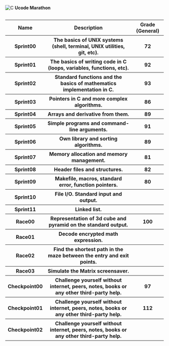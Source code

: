 ![C](https://img.shields.io/badge/c-%2300599C.svg?style=for-the-badge&logo=c&logoColor=white) <b>Ucode Marathon

<body>
    <table width="100%" border="0" cellpadding="3" align="left">  
        <tr>
            <th>Name</th>
            <th>Description</th>
            <th>Grade (General)</th>
        </tr>
        <tr>
            <th>Sprint00</th>
            <th>The basics of UNIX systems (shell, terminal, UNIX utilities, git, etc).</th>
            <th>72</th>
        </tr>
        <tr>
            <th>Sprint01</th>
            <th>The basics of writing code in C (loops, variables, functions, etc).</th>
            <th>92</th>
        </tr>
        <tr>
            <th>Sprint02</th>
            <th>Standard functions and the basics of mathematics implementation in C.</th>
            <th>93</th>
        </tr>
        <tr>
            <th>Sprint03</th>
            <th>Pointers in C and more complex algorithms.</th>
            <th>86</th>
        </tr>
        <tr>
            <th>Sprint04</th>
            <th>Arrays and derivative from them.</th>
            <th>89</th>
        </tr>
        <tr>
            <th>Sprint05</th>
            <th>Simple programs and command-line arguments.</th>
            <th>91</th>
        </tr>
        <tr>
            <th>Sprint06</th>
            <th>Own library and sorting algorithms.</th>
            <th>89</th>
        </tr>
        <tr>
            <th>Sprint07</th>
            <th>Memory allocation and memory management.</th>
            <th>81</th>
        </tr>
        <tr>
            <th>Sprint08</th>
            <th>Header files and structures.</th>
            <th>82</th>
        </tr>
        <tr>
            <th>Sprint09</th>
            <th>Makefile, macros, standard error, function pointers.</th>
            <th>80</th>
        </tr>
        <tr>
            <th>Sprint10</th>
            <th>File I/O. Standard input and output.</th>
            <th></th>
        </tr>
        <tr>
            <th>Sprint11</th>
            <th>Linked list.</th>
            <th></th>
        </tr>
        <tr>
            <th>Race00</th>
            <th>Representation of 3d cube and pyramid on the standard output.</th>
            <th>100</th>
        </tr>
        <tr>
            <th>Race01</th>
            <th>Decode encrypted math expression.</th>
            <th></th>
        </tr>
        <tr>
            <th>Race02</th>
            <th>Find the shortest path in the maze between the entry and exit points.</th>
            <th></th>
        </tr>
        <tr>
            <th>Race03</th>
            <th>Simulate the Matrix screensaver.</th>
            <th></th>
        </tr>
        <tr>
            <th>Checkpoint00</th>
            <th>Challenge yourself without internet, peers, notes, books or any other third-party help.</th>
            <th>97</th>
        </tr>
        <tr>
            <th>Checkpoint01</th>
            <th>Challenge yourself without internet, peers, notes, books or any other third-party help.</th>
            <th>112</th>
        </tr>
        <tr>
            <th>Checkpoint02</th>
            <th>Challenge yourself without internet, peers, notes, books or any other third-party help.</th>
            <th></th>
        </tr>
    </table>
</body>
